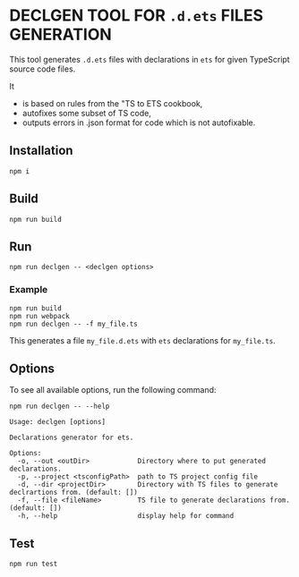 # DECLGEN TOOL FOR `.d.ets` FILES GENERATION

This tool generates `.d.ets` files with declarations in `ets` for given TypeScript source code files.

It

- is based on rules from the "TS to ETS cookbook,
- autofixes some subset of TS code,
- outputs errors in .json format for code which is not autofixable.

## Installation

```
npm i
```

## Build

```
npm run build
```

## Run

```
npm run declgen -- <declgen options>
```

### Example

```
npm run build
npm run webpack
npm run declgen -- -f my_file.ts
```

This generates a file `my_file.d.ets` with `ets` declarations for `my_file.ts`.

## Options

To see all available options, run the following command:

```
npm run declgen -- --help
```

```
Usage: declgen [options]

Declarations generator for ets.

Options:
  -o, --out <outDir>            Directory where to put generated declarations.
  -p, --project <tsconfigPath>  path to TS project config file
  -d, --dir <projectDir>        Directory with TS files to generate declrartions from. (default: [])
  -f, --file <fileName>         TS file to generate declarations from. (default: [])
  -h, --help                    display help for command
```

## Test

```
npm run test
```
